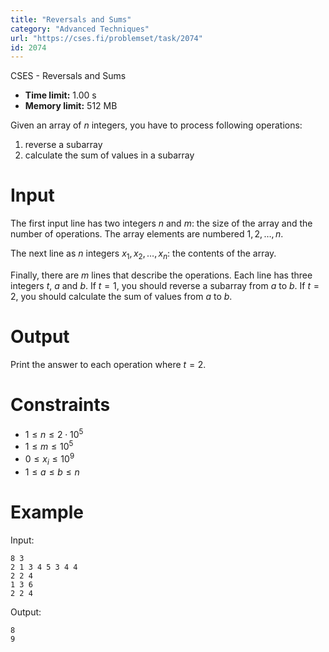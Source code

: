 ```yaml
---
title: "Reversals and Sums"
category: "Advanced Techniques"
url: "https://cses.fi/problemset/task/2074"
id: 2074
---
```


CSES - Reversals and Sums

  * **Time limit:** 1.00 s
  * **Memory limit:** 512 MB

Given an array of $n$ integers, you have to process following operations:

  1. reverse a subarray
  2. calculate the sum of values in a subarray

# Input

The first input line has two integers $n$ and $m$: the size of the array and
the number of operations. The array elements are numbered $1,2,\dots,n$.

The next line as $n$ integers $x_1,x_2,\dots,x_n$: the contents of the array.

Finally, there are $m$ lines that describe the operations. Each line has three
integers $t$, $a$ and $b$. If $t=1$, you should reverse a subarray from $a$ to
$b$. If $t=2$, you should calculate the sum of values from $a$ to $b$.

# Output

Print the answer to each operation where $t=2$.

# Constraints

  * $1 \le n \le 2 \cdot 10^5$
  * $1 \le m \le 10^5$
  * $0 \le x_i \le 10^9$
  * $1 \le a \le b \le n$

# Example

Input:

    
    
    8 3
    2 1 3 4 5 3 4 4
    2 2 4
    1 3 6
    2 2 4
    

Output:

    
    
    8
    9
    


